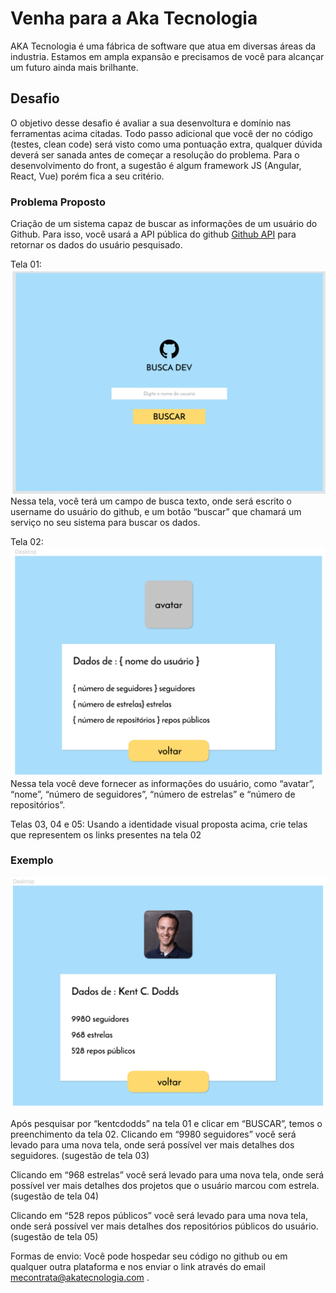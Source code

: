 # Venha para a Aka Tecnologia
AKA Tecnologia é uma fábrica de software que atua em diversas áreas da industria. Estamos em ampla expansão e precisamos de você para alcançar um futuro ainda mais brilhante.

## Desafio
O objetivo desse desafio é avaliar a sua desenvoltura e domínio nas ferramentas acima citadas. Todo passo adicional que você der no código (testes, clean code) será visto como uma pontuação extra, qualquer dúvida deverá ser sanada antes de começar a resolução do problema. Para o desenvolvimento do front, a sugestão é algum framework JS (Angular, React, Vue) porém fica a seu critério.

### Problema Proposto
Criação de um sistema capaz de buscar as informações de um usuário do Github. Para isso, você usará a API pública do github [Github API]( https://developer.github.com/v3/ ) para retornar os dados do usuário pesquisado.

Tela 01:
![alt tela 01](https://github.com/akatecnologia/join/blob/master/images/tela01.png)
Nessa tela, você terá um campo de busca texto, onde será escrito o username do usuário do github, e um botão “buscar” que chamará um serviço no seu sistema para buscar os dados.

Tela 02:
![alt tela 02](https://github.com/akatecnologia/join/blob/master/images/tela02.png)
Nessa tela você deve fornecer as informações do usuário, como “avatar”, “nome”, “número de seguidores”, “número de estrelas” e “número de repositórios”.

Telas 03, 04 e 05:
Usando a identidade visual proposta acima, crie telas que representem os links presentes na tela 02

### Exemplo
![alt tela 02 exemplo](https://github.com/akatecnologia/join/blob/master/images/tela02_exemplo.png)

Após pesquisar por “kentcdodds” na tela 01 e clicar em “BUSCAR”, temos o preenchimento da tela 02. 
Clicando em “9980 seguidores” você será levado para uma nova tela, onde será possível ver mais detalhes dos seguidores. (sugestão de tela 03)

Clicando em “968 estrelas” você será levado para uma nova tela, onde será possível ver mais detalhes dos projetos que o usuário marcou com estrela. (sugestão de tela 04)

Clicando em “528 repos públicos” você será levado para uma nova tela, onde será possível ver mais detalhes dos repositórios públicos do usuário. (sugestão de tela 05)


Formas de envio: Você pode hospedar seu código no github ou em qualquer outra plataforma e nos enviar o link através do email  mecontrata@akatecnologia.com .


